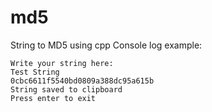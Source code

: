 # md5
String to MD5 using cpp
Console log example:
```
Write your string here:
Test String
0cbc6611f5540bd0809a388dc95a615b
String saved to clipboard
Press enter to exit
```
